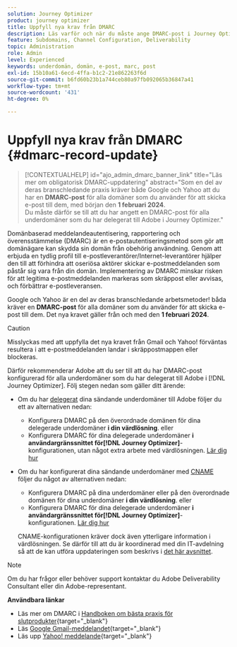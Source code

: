 ```yaml
---
solution: Journey Optimizer
product: journey optimizer
title: Uppfyll nya krav från DMARC
description: Läs varför och när du måste ange DMARC-post i Journey Optimizer
feature: Subdomains, Channel Configuration, Deliverability
topic: Administration
role: Admin
level: Experienced
keywords: underdomän, domän, e-post, marc, post
exl-id: 15b10a61-6ecd-4ffa-b1c2-21e862263f6d
source-git-commit: b6fd60b23b1a744ceb80a97fb092065b36847a41
workflow-type: tm+mt
source-wordcount: '431'
ht-degree: 0%

---
```


# Uppfyll nya krav från DMARC {#dmarc-record-update}

>[!CONTEXTUALHELP]
>id="ajo_admin_dmarc_banner_link"
>title="Läs mer om obligatorisk DMARC-uppdatering"
>abstract="Som en del av deras branschledande praxis kräver både Google och Yahoo att du har en **DMARC-post** för alla domäner som du använder för att skicka e-post till dem, med början den **1 februari 2024**.<br>Du måste därför se till att du har angett en DMARC-post för alla underdomäner som du har delegerat till Adobe i Journey Optimizer."

Domänbaserad meddelandeautentisering, rapportering och överensstämmelse (DMARC) är en e-postautentiseringsmetod som gör att domänägare kan skydda sin domän från obehörig användning. Genom att erbjuda en tydlig profil till e-postleverantörer/Internet-leverantörer hjälper den till att förhindra att oseriösa aktörer skickar e-postmeddelanden som påstår sig vara från din domän. Implementering av DMARC minskar risken för att legitima e-postmeddelanden markeras som skräppost eller avvisas, och förbättrar e-postleveransen.

Google och Yahoo är en del av deras branschledande arbetsmetoder! båda kräver en **DMARC-post** för alla domäner som du använder för att skicka e-post till dem. Det nya kravet gäller från och med den **1 februari 2024**.

>[!CAUTION]
>
>Misslyckas med att uppfylla det nya kravet från Gmail och Yahoo! förväntas resultera i att e-postmeddelanden landar i skräppostmappen eller blockeras.

Därför rekommenderar Adobe att du ser till att du har DMARC-post konfigurerad för alla underdomäner som du har delegerat till Adobe i [!DNL Journey Optimizer]. Följ stegen nedan som gäller ditt ärende:

* Om du har [delegerat](delegate-subdomain.md#full-subdomain-delegation) dina sändande underdomäner till Adobe följer du ett av alternativen nedan:

   * Konfigurera DMARC på den överordnade domänen för dina delegerade underdomäner **i din värdlösning**.
eller
   * Konfigurera DMARC för dina delegerade underdomäner **i användargränssnittet för[!DNL Journey Optimizer]**-konfigurationen, utan något extra arbete med värdlösningen. [Lär dig hur](dmarc-record.md#implement-dmarc)

* Om du har konfigurerat dina sändande underdomäner med [CNAME](delegate-subdomain.md#cname-subdomain-delegation) följer du något av alternativen nedan:

   * Konfigurera DMARC på dina underdomäner eller på den överordnade domänen för dina underdomäner **i din värdlösning**.
eller
   * Konfigurera DMARC för dina delegerade underdomäner **i användargränssnittet för[!DNL Journey Optimizer]**-konfigurationen. [Lär dig hur](dmarc-record.md#implement-dmarc)

  CNAME-konfigurationen kräver dock även ytterligare information i värdlösningen. Se därför till att du är koordinerad med din IT-avdelning så att de kan utföra uppdateringen som beskrivs i [det här avsnittet](dmarc-record.md#implement-dmarc).

<!--The most recent timelines shared by Google and Yahoo! are as follows:

* Google:

    * **February 2024** – Temporary bounces designed to provide warning of non-compliance will begin. Emails will still be delivered as normal after a short delay if you are not yet in compliance. If you are fully in compliance there will be no temporary bounces and you will not be affected.

    * **April 2024** – Blocks will begin for senders who are not in compliance with DMARC requirement. Only a portion of non-compliant email will be blocked at first, with the percentage blocked increasing over time.

    * **June 1st, 2024** – Any sender not in full compliance will experience blocking.

* Yahoo! has not provided exact dates, but has said "the rollout of enforcement will begin in February 2024. Enforcement will be gradually rolled out".
-->

>[!NOTE]
>
>Om du har frågor eller behöver support kontaktar du Adobe Deliverability Consultant eller din Adobe-representant.

**Användbara länkar**

* Läs mer om DMARC i [Handboken om bästa praxis för slutprodukter](https://experienceleague.adobe.com/docs/deliverability-learn/deliverability-best-practice-guide/additional-resources/technotes/implement-dmarc.html?lang=sv-SE#about){target="_blank"}
* Läs [Google Gmail-meddelandet](https://blog.google/products/gmail/gmail-security-authentication-spam-protection/){target="_blank"}
* Läs upp [Yahoo! meddelande](https://blog.postmaster.yahooinc.com/post/730172167494483968/more-secure-less-spam){target="_blank"}

<!--Find more guidance about these changes in the [Deliverability Best Practice Guide]-->
